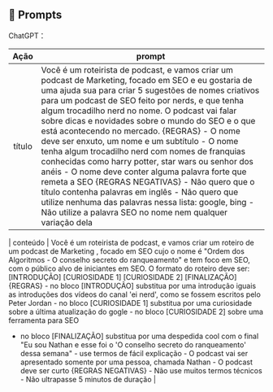 ## 🧠 Prompts


ChatGPT：

|   Ação   | prompt                                                                                                                                                                                                                                                                         |
| :------: | ------------------------------------------------------------------------------------------------------------------------------------------------------------------------------------------------------------------------------------------------------------------------------ |
|  título  | Você é um roteirista de podcast, e vamos criar um podcast de Marketing, focado em SEO e eu gostaria de uma ajuda sua para criar 5 sugestões de nomes criativos para um podcast de SEO feito por nerds, e que tenha algum trocadilho nerd no nome. O podcast vai falar sobre dicas e novidades sobre o mundo do SEO e o que está acontecendo no mercado. {REGRAS} - O nome deve ser enxuto, um nome e um subtítulo - O nome tenha algum trocadilho nerd com nomes de franquias conhecidas como harry potter, star wars ou senhor dos anéis - O nome deve conter alguma palavra forte que remeta a SEO {REGRAS NEGATIVAS} - Não quero que o título contenha palavras em inglês - Não quero que utilize nenhuma das palavras nessa lista: google, bing - Não utilize a palavra SEO no nome nem qualquer variação dela |

| conteúdo | Você é um roteirista de podcast, e vamos criar um  roteiro de um podcast de Marketing , focado em SEO cujo o nome é "Ordem dos Algoritmos - O conselho secreto do ranqueamento" e tem foco em SEO,  com o público alvo de iniciantes em SEO. O formato do roteiro deve ser: [INTRODUÇÃO] [CURIOSIDADE 1] [CURIOSIDADE 2] [FINALIZAÇÃO] {REGRAS} - no bloco [INTRODUÇÃO] substitua por uma introdução iguais as introduções dos vídeos do canal 'ei nerd', como se fossem escritos pelo Peter Jordan - no bloco [CURIOSIDADE 1] substitua por uma curiosidade sobre a última atualização do gogle - no bloco [CURIOSIDADE 2] sobre uma ferramenta para SEO 
- no bloco [FINALIZAÇÃO] substitua por uma despedida cool com o final "Eu sou Nathan e esse foi o 'O conselho secreto do ranqueamento' dessa semana" - use termos de fácil explicação - O podcast vai ser apresentado somente por uma pessoa, chamada Nathan - O podcast deve ser curto {REGRAS NEGATIVAS} - Não use muitos termos técnicos - Não ultrapasse 5 minutos de duração |

